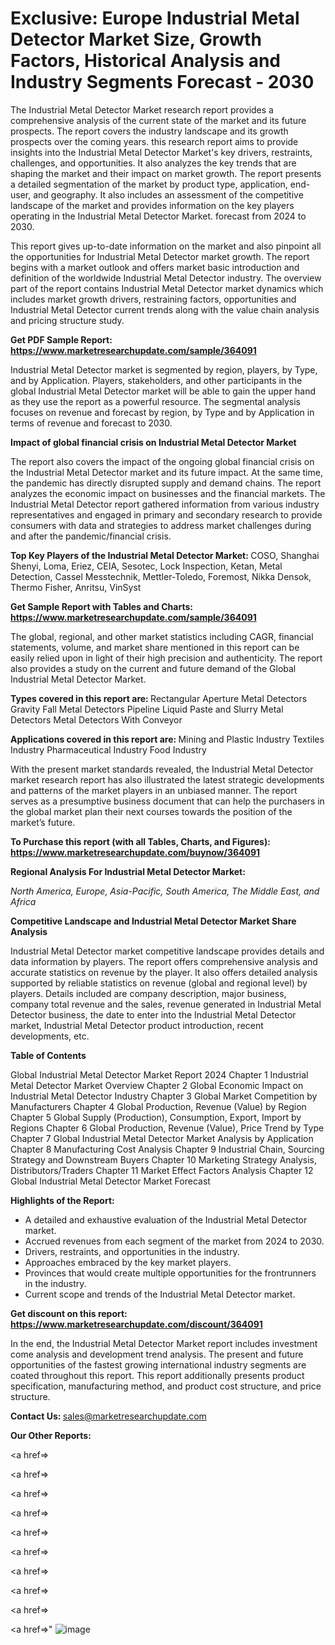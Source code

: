 # Exclusive: Europe Industrial Metal Detector Market Size, Growth Factors, Historical Analysis and Industry Segments Forecast - 2030

The Industrial Metal Detector Market research report provides a comprehensive analysis of the current state of the market and its future prospects. The report covers the industry landscape and its growth prospects over the coming years. this research report aims to provide insights into the Industrial Metal Detector Market's key drivers, restraints, challenges, and opportunities. It also analyzes the key trends that are shaping the market and their impact on market growth. The report presents a detailed segmentation of the market by product type, application, end-user, and geography. It also includes an assessment of the competitive landscape of the market and provides information on the key players operating in the Industrial Metal Detector Market. forecast from 2024 to 2030.

This report gives up-to-date information on the market and also pinpoint all the opportunities for Industrial Metal Detector market growth. The report begins with a market outlook and offers market basic introduction and definition of the worldwide Industrial Metal Detector industry. The overview part of the report contains Industrial Metal Detector market dynamics which includes market growth drivers, restraining factors, opportunities and Industrial Metal Detector current trends along with the value chain analysis and pricing structure study.

<strong><b>Get PDF Sample Report: <a href=https://www.marketresearchupdate.com/sample/364091>https://www.marketresearchupdate.com/sample/364091</a></b></strong>

Industrial Metal Detector market is segmented by region, players, by Type, and by Application. Players, stakeholders, and other participants in the global Industrial Metal Detector market will be able to gain the upper hand as they use the report as a powerful resource. The segmental analysis focuses on revenue and forecast by region, by Type and by Application in terms of revenue and forecast to 2030.

<strong><b>Impact of global financial crisis on Industrial Metal Detector Market</b></strong>

The report also covers the impact of the ongoing global financial crisis on the Industrial Metal Detector market and its future impact. At the same time, the pandemic has directly disrupted supply and demand chains. The report analyzes the economic impact on businesses and the financial markets. The Industrial Metal Detector report gathered information from various industry representatives and engaged in primary and secondary research to provide consumers with data and strategies to address market challenges during and after the pandemic/financial crisis.

<strong><b>Top Key Players of the Industrial Metal Detector Market:
</b></strong>COSO, Shanghai Shenyi, Loma, Eriez, CEIA, Sesotec, Lock Inspection, Ketan, Metal Detection, Cassel Messtechnik, Mettler-Toledo, Foremost, Nikka Densok, Thermo Fisher, Anritsu, VinSyst<strong><b>
</b></strong>

<strong><b>Get Sample Report with Tables and Charts: <a href=https://www.marketresearchupdate.com/sample/364091>https://www.marketresearchupdate.com/sample/364091</a></b></strong>

The global, regional, and other market statistics including CAGR, financial statements, volume, and market share mentioned in this report can be easily relied upon in light of their high precision and authenticity. The report also provides a study on the current and future demand of the Global Industrial Metal Detector Market.

<strong><b>Types covered in this report are:
</b></strong>Rectangular Aperture Metal Detectors
Gravity Fall Metal Detectors
Pipeline Liquid
Paste and Slurry Metal Detectors
Metal Detectors With Conveyor<strong><b>
</b></strong>

<strong><b>Applications covered in this report are:
</b></strong>Mining and Plastic Industry
Textiles Industry
Pharmaceutical Industry
Food Industry<strong><b>
</b></strong>

With the present market standards revealed, the Industrial Metal Detector market research report has also illustrated the latest strategic developments and patterns of the market players in an unbiased manner. The report serves as a presumptive business document that can help the purchasers in the global market plan their next courses towards the position of the market’s future.

<strong><b>To Purchase this report (with all Tables, Charts, and Figures): <a href=https://www.marketresearchupdate.com/buynow/364091>https://www.marketresearchupdate.com/buynow/364091</a></b></strong>

<strong><b>Regional Analysis For Industrial Metal Detector Market:</b></strong>

<em><i>North America, Europe, Asia-Pacific, South America, The Middle East, and Africa</i></em>

<strong><b>Competitive Landscape and Industrial Metal Detector Market Share Analysis</b></strong>

Industrial Metal Detector market competitive landscape provides details and data information by players. The report offers comprehensive analysis and accurate statistics on revenue by the player. It also offers detailed analysis supported by reliable statistics on revenue (global and regional level) by players. Details included are company description, major business, company total revenue and the sales, revenue generated in Industrial Metal Detector business, the date to enter into the Industrial Metal Detector market, Industrial Metal Detector product introduction, recent developments, etc.

<strong><b>Table of Contents</b></strong>

Global Industrial Metal Detector Market Report 2024
Chapter 1 Industrial Metal Detector Market Overview
Chapter 2 Global Economic Impact on Industrial Metal Detector Industry
Chapter 3 Global Market Competition by Manufacturers
Chapter 4 Global Production, Revenue (Value) by Region
Chapter 5 Global Supply (Production), Consumption, Export, Import by Regions
Chapter 6 Global Production, Revenue (Value), Price Trend by Type
Chapter 7 Global Industrial Metal Detector Market Analysis by Application
Chapter 8 Manufacturing Cost Analysis
Chapter 9 Industrial Chain, Sourcing Strategy and Downstream Buyers
Chapter 10 Marketing Strategy Analysis, Distributors/Traders
Chapter 11 Market Effect Factors Analysis
Chapter 12 Global Industrial Metal Detector Market Forecast

<strong><b>Highlights of the Report:</b></strong>

- A detailed and exhaustive evaluation of the Industrial Metal Detector market.
- Accrued revenues from each segment of the market from 2024 to 2030.
- Drivers, restraints, and opportunities in the industry.
- Approaches embraced by the key market players.
- Provinces that would create multiple opportunities for the frontrunners in the industry.
- Current scope and trends of the Industrial Metal Detector market.

<strong><b>Get discount on this report: <a href=https://www.marketresearchupdate.com/discount/364091>https://www.marketresearchupdate.com/discount/364091</a></b></strong>

In the end, the Industrial Metal Detector Market report includes investment come analysis and development trend analysis. The present and future opportunities of the fastest growing international industry segments are coated throughout this report. This report additionally presents product specification, manufacturing method, and product cost structure, and price structure.

<strong><b>Contact Us:
</b></strong>sales@marketresearchupdate.com

<strong>Our Other Reports:</strong>

<a href=></a>

<a href=></a>

<a href=></a>

<a href=></a>

<a href=></a>

<a href=></a>

<a href=></a>

<a href=></a>

<a href=></a>

<a href=></a>"
![image](https://github.com/Gayatrikarjule/Market-Analysis-360/assets/97346546/e049549d-feb8-45af-b11e-a018f52f818c)
